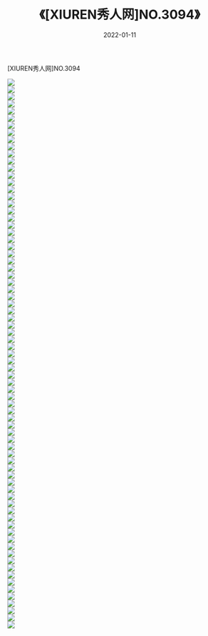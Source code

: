 ﻿---
layout: post
title:  《[XIUREN秀人网]NO.3094》
date:   2022-01-11
img: http://img.660000.xyz/Sharelink/秀人网/秀人网第04部分/[XIUREN秀人网]NO.3094/000.jpg
categories: [美女, 清纯, 唯美]
---

[XIUREN秀人网]NO.3094

 ![](http://img.660000.xyz/Sharelink/秀人网/秀人网第04部分/[XIUREN秀人网]NO.3094/001.jpg) <br>![](http://img.660000.xyz/Sharelink/秀人网/秀人网第04部分/[XIUREN秀人网]NO.3094/002.jpg) <br>![](http://img.660000.xyz/Sharelink/秀人网/秀人网第04部分/[XIUREN秀人网]NO.3094/003.jpg) <br>![](http://img.660000.xyz/Sharelink/秀人网/秀人网第04部分/[XIUREN秀人网]NO.3094/004.jpg) <br>![](http://img.660000.xyz/Sharelink/秀人网/秀人网第04部分/[XIUREN秀人网]NO.3094/005.jpg) <br>![](http://img.660000.xyz/Sharelink/秀人网/秀人网第04部分/[XIUREN秀人网]NO.3094/006.jpg) <br>![](http://img.660000.xyz/Sharelink/秀人网/秀人网第04部分/[XIUREN秀人网]NO.3094/007.jpg) <br>![](http://img.660000.xyz/Sharelink/秀人网/秀人网第04部分/[XIUREN秀人网]NO.3094/008.jpg) <br>![](http://img.660000.xyz/Sharelink/秀人网/秀人网第04部分/[XIUREN秀人网]NO.3094/009.jpg) <br>![](http://img.660000.xyz/Sharelink/秀人网/秀人网第04部分/[XIUREN秀人网]NO.3094/010.jpg) <br>![](http://img.660000.xyz/Sharelink/秀人网/秀人网第04部分/[XIUREN秀人网]NO.3094/011.jpg) <br>![](http://img.660000.xyz/Sharelink/秀人网/秀人网第04部分/[XIUREN秀人网]NO.3094/012.jpg) <br>![](http://img.660000.xyz/Sharelink/秀人网/秀人网第04部分/[XIUREN秀人网]NO.3094/013.jpg) <br>![](http://img.660000.xyz/Sharelink/秀人网/秀人网第04部分/[XIUREN秀人网]NO.3094/014.jpg) <br>![](http://img.660000.xyz/Sharelink/秀人网/秀人网第04部分/[XIUREN秀人网]NO.3094/015.jpg) <br>![](http://img.660000.xyz/Sharelink/秀人网/秀人网第04部分/[XIUREN秀人网]NO.3094/016.jpg) <br>![](http://img.660000.xyz/Sharelink/秀人网/秀人网第04部分/[XIUREN秀人网]NO.3094/017.jpg) <br>![](http://img.660000.xyz/Sharelink/秀人网/秀人网第04部分/[XIUREN秀人网]NO.3094/018.jpg) <br>![](http://img.660000.xyz/Sharelink/秀人网/秀人网第04部分/[XIUREN秀人网]NO.3094/019.jpg) <br>![](http://img.660000.xyz/Sharelink/秀人网/秀人网第04部分/[XIUREN秀人网]NO.3094/020.jpg) <br>![](http://img.660000.xyz/Sharelink/秀人网/秀人网第04部分/[XIUREN秀人网]NO.3094/021.jpg) <br>![](http://img.660000.xyz/Sharelink/秀人网/秀人网第04部分/[XIUREN秀人网]NO.3094/022.jpg) <br>![](http://img.660000.xyz/Sharelink/秀人网/秀人网第04部分/[XIUREN秀人网]NO.3094/023.jpg) <br>![](http://img.660000.xyz/Sharelink/秀人网/秀人网第04部分/[XIUREN秀人网]NO.3094/024.jpg) <br>![](http://img.660000.xyz/Sharelink/秀人网/秀人网第04部分/[XIUREN秀人网]NO.3094/025.jpg) <br>![](http://img.660000.xyz/Sharelink/秀人网/秀人网第04部分/[XIUREN秀人网]NO.3094/026.jpg) <br>![](http://img.660000.xyz/Sharelink/秀人网/秀人网第04部分/[XIUREN秀人网]NO.3094/027.jpg) <br>![](http://img.660000.xyz/Sharelink/秀人网/秀人网第04部分/[XIUREN秀人网]NO.3094/028.jpg) <br>![](http://img.660000.xyz/Sharelink/秀人网/秀人网第04部分/[XIUREN秀人网]NO.3094/029.jpg) <br>![](http://img.660000.xyz/Sharelink/秀人网/秀人网第04部分/[XIUREN秀人网]NO.3094/030.jpg) <br>![](http://img.660000.xyz/Sharelink/秀人网/秀人网第04部分/[XIUREN秀人网]NO.3094/031.jpg) <br>![](http://img.660000.xyz/Sharelink/秀人网/秀人网第04部分/[XIUREN秀人网]NO.3094/032.jpg) <br>![](http://img.660000.xyz/Sharelink/秀人网/秀人网第04部分/[XIUREN秀人网]NO.3094/033.jpg) <br>![](http://img.660000.xyz/Sharelink/秀人网/秀人网第04部分/[XIUREN秀人网]NO.3094/034.jpg) <br>![](http://img.660000.xyz/Sharelink/秀人网/秀人网第04部分/[XIUREN秀人网]NO.3094/035.jpg) <br>![](http://img.660000.xyz/Sharelink/秀人网/秀人网第04部分/[XIUREN秀人网]NO.3094/036.jpg) <br>![](http://img.660000.xyz/Sharelink/秀人网/秀人网第04部分/[XIUREN秀人网]NO.3094/037.jpg) <br>![](http://img.660000.xyz/Sharelink/秀人网/秀人网第04部分/[XIUREN秀人网]NO.3094/038.jpg) <br>![](http://img.660000.xyz/Sharelink/秀人网/秀人网第04部分/[XIUREN秀人网]NO.3094/039.jpg) <br>![](http://img.660000.xyz/Sharelink/秀人网/秀人网第04部分/[XIUREN秀人网]NO.3094/040.jpg) <br>![](http://img.660000.xyz/Sharelink/秀人网/秀人网第04部分/[XIUREN秀人网]NO.3094/041.jpg) <br>![](http://img.660000.xyz/Sharelink/秀人网/秀人网第04部分/[XIUREN秀人网]NO.3094/042.jpg) <br>![](http://img.660000.xyz/Sharelink/秀人网/秀人网第04部分/[XIUREN秀人网]NO.3094/043.jpg) <br>![](http://img.660000.xyz/Sharelink/秀人网/秀人网第04部分/[XIUREN秀人网]NO.3094/044.jpg) <br>![](http://img.660000.xyz/Sharelink/秀人网/秀人网第04部分/[XIUREN秀人网]NO.3094/045.jpg) <br>![](http://img.660000.xyz/Sharelink/秀人网/秀人网第04部分/[XIUREN秀人网]NO.3094/046.jpg) <br>![](http://img.660000.xyz/Sharelink/秀人网/秀人网第04部分/[XIUREN秀人网]NO.3094/047.jpg) <br>![](http://img.660000.xyz/Sharelink/秀人网/秀人网第04部分/[XIUREN秀人网]NO.3094/048.jpg) <br>![](http://img.660000.xyz/Sharelink/秀人网/秀人网第04部分/[XIUREN秀人网]NO.3094/049.jpg) <br>![](http://img.660000.xyz/Sharelink/秀人网/秀人网第04部分/[XIUREN秀人网]NO.3094/050.jpg) <br>![](http://img.660000.xyz/Sharelink/秀人网/秀人网第04部分/[XIUREN秀人网]NO.3094/051.jpg) <br>![](http://img.660000.xyz/Sharelink/秀人网/秀人网第04部分/[XIUREN秀人网]NO.3094/052.jpg) <br>![](http://img.660000.xyz/Sharelink/秀人网/秀人网第04部分/[XIUREN秀人网]NO.3094/053.jpg) <br>![](http://img.660000.xyz/Sharelink/秀人网/秀人网第04部分/[XIUREN秀人网]NO.3094/054.jpg) <br>![](http://img.660000.xyz/Sharelink/秀人网/秀人网第04部分/[XIUREN秀人网]NO.3094/055.jpg) <br>![](http://img.660000.xyz/Sharelink/秀人网/秀人网第04部分/[XIUREN秀人网]NO.3094/056.jpg) <br>![](http://img.660000.xyz/Sharelink/秀人网/秀人网第04部分/[XIUREN秀人网]NO.3094/057.jpg) <br>![](http://img.660000.xyz/Sharelink/秀人网/秀人网第04部分/[XIUREN秀人网]NO.3094/058.jpg) <br>![](http://img.660000.xyz/Sharelink/秀人网/秀人网第04部分/[XIUREN秀人网]NO.3094/059.jpg) <br>![](http://img.660000.xyz/Sharelink/秀人网/秀人网第04部分/[XIUREN秀人网]NO.3094/060.jpg) <br>![](http://img.660000.xyz/Sharelink/秀人网/秀人网第04部分/[XIUREN秀人网]NO.3094/061.jpg) <br>![](http://img.660000.xyz/Sharelink/秀人网/秀人网第04部分/[XIUREN秀人网]NO.3094/062.jpg) <br>![](http://img.660000.xyz/Sharelink/秀人网/秀人网第04部分/[XIUREN秀人网]NO.3094/063.jpg) <br>![](http://img.660000.xyz/Sharelink/秀人网/秀人网第04部分/[XIUREN秀人网]NO.3094/064.jpg) <br>![](http://img.660000.xyz/Sharelink/秀人网/秀人网第04部分/[XIUREN秀人网]NO.3094/065.jpg) <br>![](http://img.660000.xyz/Sharelink/秀人网/秀人网第04部分/[XIUREN秀人网]NO.3094/066.jpg) <br>![](http://img.660000.xyz/Sharelink/秀人网/秀人网第04部分/[XIUREN秀人网]NO.3094/067.jpg) <br>![](http://img.660000.xyz/Sharelink/秀人网/秀人网第04部分/[XIUREN秀人网]NO.3094/068.jpg) <br>![](http://img.660000.xyz/Sharelink/秀人网/秀人网第04部分/[XIUREN秀人网]NO.3094/069.jpg) <br>![](http://img.660000.xyz/Sharelink/秀人网/秀人网第04部分/[XIUREN秀人网]NO.3094/070.jpg) <br>![](http://img.660000.xyz/Sharelink/秀人网/秀人网第04部分/[XIUREN秀人网]NO.3094/071.jpg) <br>![](http://img.660000.xyz/Sharelink/秀人网/秀人网第04部分/[XIUREN秀人网]NO.3094/072.jpg) <br>![](http://img.660000.xyz/Sharelink/秀人网/秀人网第04部分/[XIUREN秀人网]NO.3094/073.jpg) <br>![](http://img.660000.xyz/Sharelink/秀人网/秀人网第04部分/[XIUREN秀人网]NO.3094/074.jpg) <br>![](http://img.660000.xyz/Sharelink/秀人网/秀人网第04部分/[XIUREN秀人网]NO.3094/075.jpg) <br>![](http://img.660000.xyz/Sharelink/秀人网/秀人网第04部分/[XIUREN秀人网]NO.3094/076.jpg) <br>![](http://img.660000.xyz/Sharelink/秀人网/秀人网第04部分/[XIUREN秀人网]NO.3094/077.jpg) <br>
